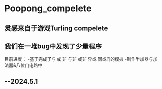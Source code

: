 # Poopong_compelete
## 灵感来自于游戏Turling compelete
## 我们在一堆bug中发现了少量程序
目前进度：
-基于完成了与 或 非 与非 或非 异或 同或门的模拟
-制作半加器与加法器&八位门电路中
##  --2024.5.1
